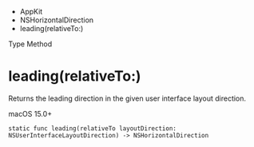 

- AppKit
- NSHorizontalDirection
-  leading(relativeTo:) 

Type Method

# leading(relativeTo:)

Returns the leading direction in the given user interface layout direction.

macOS 15.0+

``` source
static func leading(relativeTo layoutDirection: NSUserInterfaceLayoutDirection) -> NSHorizontalDirection
```

